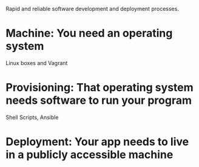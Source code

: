 Rapid and reliable software development and deployment processes.

Machine: You need an operating system
======================================

Linux boxes and Vagrant

Provisioning: That operating system needs software to run your program
======================================================================

Shell Scripts, Ansible

Deployment: Your app needs to live in a publicly accessible machine
===================================================================

